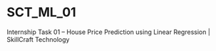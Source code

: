 # SCT_ML_01
Internship Task 01 – House Price Prediction using Linear Regression | SkillCraft Technology
